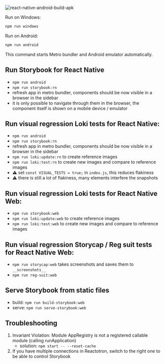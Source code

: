 ![react-native-android-build-apk](https://github.com/petr7555/bachelors_thesis_accounting_ocr/workflows/react-native-android-build-apk/badge.svg)

Run on Windows:

```bash
npm run windows
```

Run on Android:

```bash
npm run android
```

This command starts Metro bundler and Android emulator automatically.

## Run Storybook for React Native

- `npm run android`
- `npm run storybook:rn`
- refresh app in metro bundler, components should be now visible in a browser in the sidebar
- it is only possible to navigate through them in the browser, the component itself is shown on a mobile device /
  emulator

## Run visual regression Loki tests for React Native:

- `npm run android`
- `npm run storybook:rn`
- refresh app in metro bundler, components should be now visible in a browser in the sidebar
- `npm run loki:update:rn` to create reference images
- `npm run loki:test:rn` to create new images and compare to reference images
- ⚠️ set `const VISUAL_TESTS = true;` in `index.js`, this reduces flakiness
- ⚠️ there is still a lot of flakiness, many elements interfere the snapshots

## Run visual regression Loki tests for React Native Web:

- `npm run storybook:web`
- `npm run loki:update:web` to create reference images
- `npm run loki:test:web` to create new images and compare to reference images

## Run visual regression Storycap / Reg suit tests for React Native Web:

- `npm run storycap:web` takes screenshots and saves them to `__screenshots__`
- `npm run reg-suit:web` 

## Serve Storybook from static files

- build: `npm run build-storybook:web`
- serve: `npm run serve-storybook:web`

## Troubleshooting

1. Invariant Violation: Module AppRegistry is not a registered callable module (calling runApplication)
    - solution: `npm start -- --reset-cache`
2. If you have multiple connections in Reactotron, switch to the right one to be able to control Storybook
